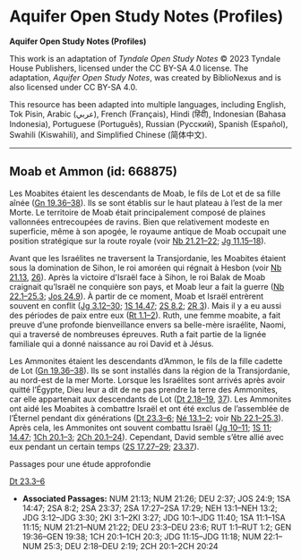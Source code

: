 # Aquifer Open Study Notes (Profiles)

**Aquifer Open Study Notes (Profiles)**

This work is an adaptation of *Tyndale Open Study Notes* © 2023 Tyndale House Publishers, licensed under the CC BY\-SA 4\.0 license. The adaptation, *Aquifer Open Study Notes*, was created by BiblioNexus and is also licensed under CC BY\-SA 4\.0\.

This resource has been adapted into multiple languages, including English, Tok Pisin, Arabic (عربي), French (Français), Hindi (हिंदी), Indonesian (Bahasa Indonesia), Portuguese (Português), Russian (Русский), Spanish (Español), Swahili (Kiswahili), and Simplified Chinese (简体中文).



--------------------------------

## Moab et Ammon (id: 668875)

Les Moabites étaient les descendants de Moab, le fils de Lot et de sa fille aînée ([Gn 19\.36–38](https://ref.ly/Gen19:36-Gen19:38)). Ils se sont établis sur le haut plateau à l’est de la mer Morte. Le territoire de Moab était principalement composé de plaines vallonnées entrecoupées de ravins. Bien que relativement modeste en superficie, même à son apogée, le royaume antique de Moab occupait une position stratégique sur la route royale (voir [Nb 21\.21–22](https://ref.ly/Num21:21-Num21:22); [Jg 11\.15–18](https://ref.ly/Judg11:15-Judg11:18)).

Avant que les Israélites ne traversent la Transjordanie, les Moabites étaient sous la domination de Sihon, le roi amoréen qui régnait à Hesbon (voir [Nb 21\.13](https://ref.ly/Num21:13), [26](https://ref.ly/Num21:26)). Après la victoire d'Israël face à Sihon, le roi Balak de Moab craignait qu’Israël ne conquière son pays, et Moab leur a fait la guerre ([Nb 22\.1–25\.3](https://ref.ly/Num22:1-Num25:3); [Jos 24\.9](https://ref.ly/Josh24:9)). À partir de ce moment, Moab et Israël entrèrent souvent en conflit ([Jg 3\.12–30](https://ref.ly/Judg3:12-Judg3:30); [1S 14\.47](https://ref.ly/1Sam14:47); [2S 8\.2](https://ref.ly/2Sam8:2); [2R 3](https://ref.ly/2Kgs3:1-2Kgs3:27)). Mais il y a eu aussi des périodes de paix entre eux ([Rt 1\.1–2](https://ref.ly/Ruth1:1-Ruth1:2)). Ruth, une femme moabite, a fait preuve d’une profonde bienveillance envers sa belle\-mère israélite, Naomi, qui a traversé de nombreuses épreuves. Ruth a fait partie de la lignée familiale qui a donné naissance au roi David et à Jésus.

Les Ammonites étaient les descendants d’Ammon, le fils de la fille cadette de Lot ([Gn 19\.36–38](https://ref.ly/Gen19:36-Gen19:38)). Ils se sont installés dans la région de la Transjordanie, au nord\-est de la mer Morte. Lorsque les Israélites sont arrivés après avoir quitté l’Égypte, Dieu leur a dit de ne pas prendre la terre des Ammonites, car elle appartenait aux descendants de Lot ([Dt 2\.18–19](https://ref.ly/Deut2:18-Deut2:19), [37](https://ref.ly/Deut2:37)). Les Ammonites ont aidé les Moabites à combattre Israël et ont été exclus de l’assemblée de l’Éternel pendant dix générations ([Dt 23\.3–6](https://ref.ly/Deut23:3-Deut23:6); [Né 13\.1–2](https://ref.ly/Neh13:1-Neh13:2); voir [Nb 22\.1–25\.3](https://ref.ly/Num22:1-Num25:3)). Après cela, les Ammonites ont souvent combattu Israël ([Jg 10–11](https://ref.ly/Judg10:1-Judg11:40); [1S 11](https://ref.ly/1Sam11:1-1Sam11:15); [14\.47](https://ref.ly/1Sam14:47); [1Ch 20\.1–3](https://ref.ly/1Chr20:1-1Chr20:3); [2Ch 20\.1–24](https://ref.ly/2Chr20:1-2Chr20:24)). Cependant, David semble s’être allié avec eux pendant un certain temps ([2S 17\.27–29](https://ref.ly/2Sam17:27-2Sam17:29); [23\.37](https://ref.ly/2Sam23:37)).

Passages pour une étude approfondie

[Dt 23\.3–6](https://ref.ly/Deut23:3-Deut23:6)

* **Associated Passages:** NUM 21:13; NUM 21:26; DEU 2:37; JOS 24:9; 1SA 14:47; 2SA 8:2; 2SA 23:37; 2SA 17:27–2SA 17:29; NEH 13:1–NEH 13:2; JDG 3:12–JDG 3:30; 2KI 3:1–2KI 3:27; JDG 10:1–JDG 11:40; 1SA 11:1–1SA 11:15; NUM 21:21–NUM 21:22; DEU 23:3–DEU 23:6; RUT 1:1–RUT 1:2; GEN 19:36–GEN 19:38; 1CH 20:1–1CH 20:3; JDG 11:15–JDG 11:18; NUM 22:1–NUM 25:3; DEU 2:18–DEU 2:19; 2CH 20:1–2CH 20:24

